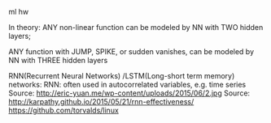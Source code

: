 ml hw

In theory: ANY non-linear function can be modeled by NN with TWO hidden layers;

ANY function with JUMP, SPIKE, or sudden vanishes, can be modeled by NN with THREE hidden layers

RNN(Recurrent Neural Networks) /LSTM(Long-short term memory) networks:
RNN: often used in autocorrelated variables, e.g. time series
Source: http://eric-yuan.me/wp-content/uploads/2015/06/2.jpg
Source: http://karpathy.github.io/2015/05/21/rnn-effectiveness/
https://github.com/torvalds/linux

